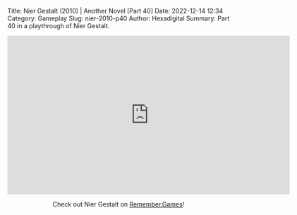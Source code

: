 Title: Nier Gestalt (2010) | Another Novel [Part 40]
Date: 2022-12-14 12:34
Category: Gameplay
Slug: nier-2010-p40
Author: Hexadigital
Summary: Part 40 in a playthrough of Nier Gestalt.

<center><iframe src="https://www.youtube.com/embed/eaYKVySiw-A?feature=oembed" allow="accelerometer; autoplay; encrypted-media; gyroscope; picture-in-picture" width="640" height="360" frameborder="0"></iframe>

Check out Nier Gestalt on [Remember.Games](https://remember.games/game/2307/nier/)!</center>

